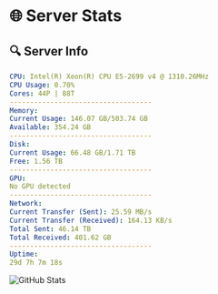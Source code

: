 # 🌐 Server Stats
## 🔍 Server Info
```yaml
CPU: Intel(R) Xeon(R) CPU E5-2699 v4 @ 1310.26MHz
CPU Usage: 0.70%
Cores: 44P | 88T
-----------------------------------
Memory:
Current Usage: 146.07 GB/503.74 GB
Available: 354.24 GB
-----------------------------------
Disk:
Current Usage: 66.48 GB/1.71 TB
Free: 1.56 TB
-----------------------------------
GPU:
No GPU detected
-----------------------------------
Network:
Current Transfer (Sent): 25.59 MB/s
Current Transfer (Received): 164.13 KB/s
Total Sent: 46.14 TB
Total Received: 401.62 GB
-----------------------------------
Uptime:
29d 7h 7m 18s
```
![GitHub Stats](https://img.shields.io/badge/Updated-2025-04-06_04:30:07-blue)